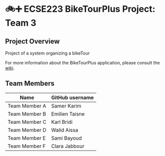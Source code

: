 # :bike::heavy_plus_sign: ECSE223 BikeTourPlus Project: Team 3

## Project Overview

Project of a system organizing a bikeTour

For more information about the BikeTourPlus application, please consult the [wiki](../../wiki).

## Team Members

| Name          | GitHub username |
| ------------- | --------------- |
| Team Member A | Samer Karim     |
| Team Member B | Emilien Taisne  |
| Team Member C | Karl Bridi      |
| Team Member D | Walid Aissa     |
| Team Member E | Sami Bayoud     |
| Team Member F | Clara Jabbour   |
